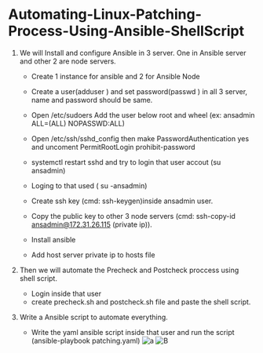 # Automating-Linux-Patching-Process-Using-Ansible-ShellScript

1. We will Install and configure Ansible in 3 server. One in Ansible server and other 2 are node servers.
   - Create 1 instance for ansible and 2 for Ansible Node
   - Create a user(adduser <username>) and set password(passwd <username>) in all 3 server, name and password should be same.
   - Open /etc/sudoers Add the user below root and wheel  (ex: ansadmin  ALL=(ALL)  NOPASSWD:ALL)
   - Open /etc/ssh/sshd_config then make PasswordAuthentication yes and uncoment PermitRootLogin prohibit-password
   - systemctl restart sshd and try to login that user accout (su ansadmin)

   - Loging to that used ( su -ansadmin)
   - Create ssh key (cmd: ssh-keygen)inside ansadmin user.
   - Copy the public key to other 3 node servers (cmd: ssh-copy-id ansadmin@172.31.26.115 (private ip)).
  
   - Install ansible
   - Add host server private ip to hosts file
     
4. Then we will automate the Precheck and Postcheck proccess using shell script.
   - Login inside that user
   - create precheck.sh and postcheck.sh file and paste the shell script.
     
6. Write a Ansible script to automate everything.
   - Write the yaml ansible script inside that user and run the script (ansible-playbook patching.yaml)
![a](https://github.com/nathsatyabrata/Automating-Linux-Patching-Process/assets/93023257/e7c14e0d-6235-4233-9fa6-a7f4b1b1ae6c)
![B](https://github.com/nathsatyabrata/Automating-Linux-Patching-Process/assets/93023257/22915736-c64f-4bee-8ea5-46101200774d)
